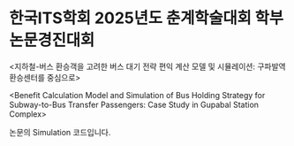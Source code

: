 # 한국ITS학회 2025년도 춘계학술대회 학부논문경진대회
<지하철-버스 환승객을 고려한 버스 대기 전략 편익 계산 모델 및 시뮬레이션: 구파발역 환승센터를 중심으로>

\<Benefit Calculation Model and Simulation of Bus Holding Strategy for Subway-to-Bus Transfer Passengers: Case Study in Gupabal Station Complex>

논문의 Simulation 코드입니다.
